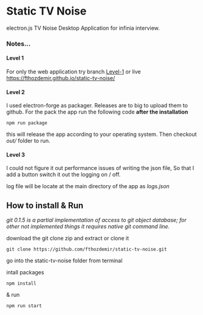 # Static TV Noise
electron.js TV Noise Desktop Application for infinia interview.

### Notes...

#### Level 1
For only the web application try branch [Level-1](https://github.com/fthozdemir/static-tv-noise/tree/level-1)
or live https://fthozdemir.github.io/static-tv-noise/
#### Level 2 

I used electron-forge as packager.  Releases are to big to upload them to github. For the pack the app run the following code **after the installation**

```
npm run package
```
this  will release the app according to your operating system.
Then checkout  *out/* folder to run. 

#### Level 3

I could not figure it out performance issues of writing the json file, So that I add a button switch it out the logging on / off.

log file will be locate at the main directory of the app  as *logs.json*
 
## How to install & Run

*git 0.1.5 is a partial implementation of access to git object database; for other not implemented things it requires native git command line.*

download the git clone zip and extract or clone it

```
git clone https://github.com/fthozdemir/static-tv-noise.git
```

go into the static-tv-noise folder from terminal

intall packages

```
npm install
```

 & run

```
npm run start
```

